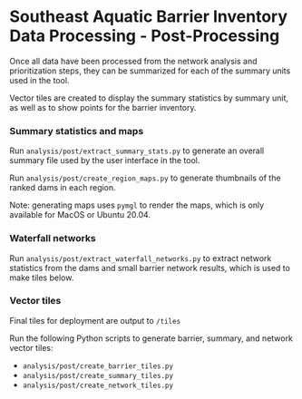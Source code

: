 # Southeast Aquatic Barrier Inventory Data Processing - Post-Processing

Once all data have been processed from the network analysis and prioritization steps, they can be summarized for each of the summary units used in the tool.

Vector tiles are created to display the summary statistics by summary unit, as well as to show points for the barrier inventory.

### Summary statistics and maps

Run `analysis/post/extract_summary_stats.py` to generate an overall summary file used by the user interface in the tool.

Run `analysis/post/create_region_maps.py` to generate thumbnails of the ranked dams in each region.

Note: generating maps uses `pymgl` to render the maps, which is only available for MacOS or Ubuntu 20.04.

### Waterfall networks

Run `analysis/post/extract_waterfall_networks.py` to extract network statistics from the dams and small
barrier network results, which is used to make tiles below.

### Vector tiles

Final tiles for deployment are output to `/tiles`

Run the following Python scripts to generate barrier, summary, and network vector tiles:

- `analysis/post/create_barrier_tiles.py`
- `analysis/post/create_summary_tiles.py`
- `analysis/post/create_network_tiles.py`
